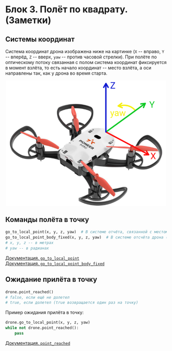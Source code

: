 # Блок 3. Полёт по квадрату. (Заметки)

## Системы координат
Система координат дрона изображена ниже на картинке (`X` -- вправо, `Y` -- вперёд, `Z` -- вверх, `yaw` -- против часовой стрелки). При полёте по оптическому потоку связанная с полом система координат фиксируется в момент взлёта, то есть начало координат -- место взлёта, а оси направлены так, как у дрона во время старта.

<img style="display: block; margin: 0 auto" src="./Images/Drone_axes.png" width="500em">

## Команды полёта в точку
```python
go_to_local_point(x, y, z, yaw)  # В системе отчёта, связанной с местом взлёта
go_to_local_point_body_fixed(x, y, z, yaw)  # В системе отсчёта дрона (относительно его текущего положения)
# x, y, z -- в метрах
# yaw -- в радианах
```
[Документация. `go_to_local_point`](https://docs.geoscan.ru/pioneer/programming/python/pioneer-sdk-methods.html#go_to_local_point)\
[Документация. `go_to_local_point_body_fixed`](https://docs.geoscan.ru/pioneer/programming/python/pioneer-sdk-methods.html#go_to_local_point_body_fixed)

## Ожидание прилёта в точку
```python
drone.point_reached()
# false, если ещё не долетел
# true, если долетел (true возвращается один раз на точку)
```
Пример ожидания прилёта в точку:
```python
drone.go_to_local_point(x, y, z, yaw)
while not drone.point_reached():
    pass
```
[Документация. `point_reached`](https://docs.geoscan.ru/pioneer/programming/python/pioneer-sdk-methods.html#point_reached)
